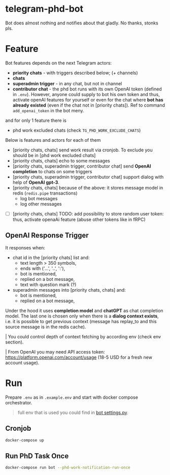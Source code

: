 # telegram-phd-bot
Bot does almost nothing and notifies about that gladly. No thanks, stonks pls.

# Feature
Bot features depends on the next Telegram actors:
- **priority chats** - with triggers described below; (+ channels)
- **chats**
- **superadmin trigger** - in any chat, but not in channel
- **contributor chat** - the phd bot runs with its own OpenAI token (defined in `.env`). However, anyone could supply to bot his own token and thus, activate openAI features for yourself or even for the chat where **bot has already existed** (even if the chat not in [priority chats]). Ref to command `add_openai_token` in the bot meny.

and for only 1 feature there is
- phd work excluded chats (check `TG_PHD_WORK_EXCLUDE_CHATS`)

Below is features and actors for each of them
- [priority chats, chats] send work result via cronjob. To exclude you should be in [phd work excluded chats]
- [priority chats, chats] echo to some messages
- [priority chats, superadmin trigger, contributor chat] send **OpenAI completion** to chats on some triggers
- [priority chats, superadmin trigger, contributor chat] support dialog with help of **OpenAI gpt-3**.
- [priority chats, chats] because of the above: it stores message model in redis (`redis.pipe` transactions)
  - log bot messages
  - log other messages
- [ ] [priority chats, chats] TODO: add possibility to store random user token: thus, activate openaAi feature (abuse other tokens like in fRPC)

## OpenAI Response Trigger
It responses when:

- chat id in the [priority chats] list and:
  - text length > 350 symbols,
  - ends with ('...', '..', ':'),
  - bot is mentioned,
  - replied on a bot message,
  - text with question mark (?)
- superadmin messages into [priority chats, chats] and:
  - bot is mentioned,
  - replied on a bot message,

Under the hood it uses **completion model** and **chatGPT** as chat completion model. 
The last one is chosen only when there is a **dialog context exists**, i.e. it is possible to get previous context (message has replay_to and this source message is in the redis cache).

| You could control depth of context fetching by according env (check env section). 

| From OpenAI you may need API access token: https://platform.openai.com/account/usage (18-5 USD for a fresh new account usage).

# Run
Prepare `.env` as in `.example.env` and start with docker compose orchestrator.

> full env that is used you could find in [bot settings.py](bot/src/config/settings.py).

## Cronjob
```bash
docker-compose up
```

## Run PhD Task Once
```bash
docker-compose run bot --phd-work-notification-run-once
```
